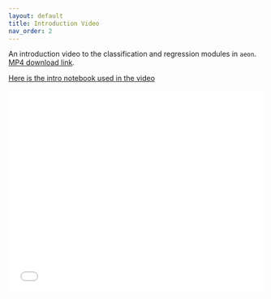 ```yaml
---
layout: default
title: Introduction Video
nav_order: 2
---
```


An introduction video to the classification and regression modules in `aeon`. 
[MP4 download link](https://github.com/aeon-tutorials/ECML-Demo-2025/raw/refs/heads/main/ECML-Demo.mp4).

[Here is the intro notebook used in the video](https://nbviewer.org/github/aeon-tutorials/ECML-Demo-2025/blob/main/ECML-Demo-2025.ipynb)

<iframe width="100%" height="400px" src="./ECML-Demo.mp4" frameborder="0" allowfullscreen></iframe>

